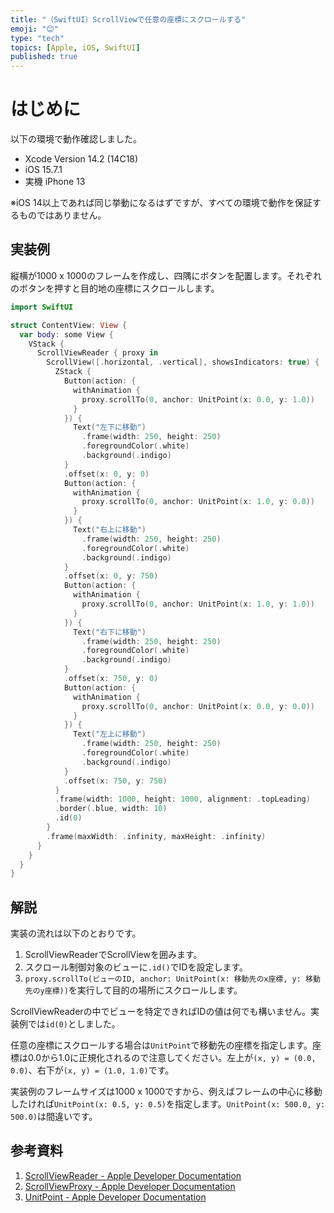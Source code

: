 ```yaml
---
title: "（SwiftUI）ScrollViewで任意の座標にスクロールする"
emoji: "😊"
type: "tech"
topics: [Apple, iOS, SwiftUI]
published: true
---
```

# はじめに

以下の環境で動作確認しました。

- Xcode Version 14.2 (14C18)
- iOS 15.7.1
- 実機 iPhone 13

※iOS 14以上であれば同じ挙動になるはずですが、すべての環境で動作を保証するものではありません。

## 実装例

縦横が1000 x 1000のフレームを作成し、四隅にボタンを配置します。それぞれのボタンを押すと目的地の座標にスクロールします。

```swift
import SwiftUI

struct ContentView: View {
  var body: some View {
    VStack {
      ScrollViewReader { proxy in
        ScrollView([.horizontal, .vertical], showsIndicators: true) {
          ZStack {
            Button(action: {
              withAnimation {
                proxy.scrollTo(0, anchor: UnitPoint(x: 0.0, y: 1.0))
              }
            }) {
              Text("左下に移動")
                .frame(width: 250, height: 250)
                .foregroundColor(.white)
                .background(.indigo)
            }
            .offset(x: 0, y: 0)
            Button(action: {
              withAnimation {
                proxy.scrollTo(0, anchor: UnitPoint(x: 1.0, y: 0.0))
              }
            }) {
              Text("右上に移動")
                .frame(width: 250, height: 250)
                .foregroundColor(.white)
                .background(.indigo)
            }
            .offset(x: 0, y: 750)
            Button(action: {
              withAnimation {
                proxy.scrollTo(0, anchor: UnitPoint(x: 1.0, y: 1.0))
              }
            }) {
              Text("右下に移動")
                .frame(width: 250, height: 250)
                .foregroundColor(.white)
                .background(.indigo)
            }
            .offset(x: 750, y: 0)
            Button(action: {
              withAnimation {
                proxy.scrollTo(0, anchor: UnitPoint(x: 0.0, y: 0.0))
              }
            }) {
              Text("左上に移動")
                .frame(width: 250, height: 250)
                .foregroundColor(.white)
                .background(.indigo)
            }
            .offset(x: 750, y: 750)
          }
          .frame(width: 1000, height: 1000, alignment: .topLeading)
          .border(.blue, width: 10)
          .id(0)
        }
        .frame(maxWidth: .infinity, maxHeight: .infinity)
      }
    }
  }
}
```

## 解説

実装の流れは以下のとおりです。

1. ScrollViewReaderでScrollViewを囲みます。
2. スクロール制御対象のビューに`.id()`でIDを設定します。
3. `proxy.scrollTo(ビューのID, anchor: UnitPoint(x: 移動先のx座標, y: 移動先のy座標))`を実行して目的の場所にスクロールします。

ScrollViewReaderの中でビューを特定できればIDの値は何でも構いません。実装例では`id(0)`としました。

任意の座標にスクロールする場合は`UnitPoint`で移動先の座標を指定します。座標は0.0から1.0に正規化されるので注意してください。左上が`(x, y) = (0.0, 0.0)`、右下が`(x, y) = (1.0, 1.0)`です。

実装例のフレームサイズは1000 x 1000ですから、例えばフレームの中心に移動したければ`UnitPoint(x: 0.5, y: 0.5)`を指定します。`UnitPoint(x: 500.0, y: 500.0)`は間違いです。

## 参考資料

1. [ScrollViewReader - Apple Developer Documentation](https://developer.apple.com/documentation/swiftui/scrollviewreader)
2. [ScrollViewProxy - Apple Developer Documentation](https://developer.apple.com/documentation/swiftui/scrollviewproxy)
3. [UnitPoint - Apple Developer Documentation](https://developer.apple.com/documentation/swiftui/unitpoint)
